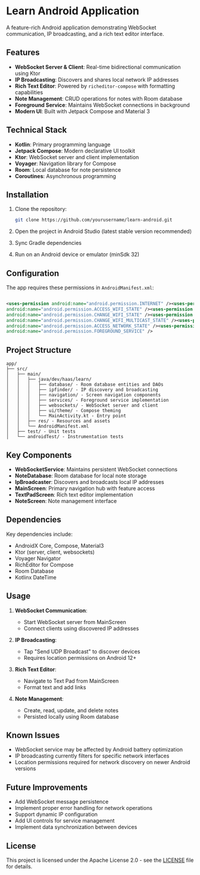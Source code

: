 # Learn Android Application

A feature-rich Android application demonstrating WebSocket communication, IP broadcasting, and a
rich text editor interface.

## Features

- **WebSocket Server & Client**: Real-time bidirectional communication using Ktor
- **IP Broadcasting**: Discovers and shares local network IP addresses
- **Rich Text Editor**: Powered by `richeditor-compose` with formatting capabilities
- **Note Management**: CRUD operations for notes with Room database
- **Foreground Service**: Maintains WebSocket connections in background
- **Modern UI**: Built with Jetpack Compose and Material 3

## Technical Stack

- **Kotlin**: Primary programming language
- **Jetpack Compose**: Modern declarative UI toolkit
- **Ktor**: WebSocket server and client implementation
- **Voyager**: Navigation library for Compose
- **Room**: Local database for note persistence
- **Coroutines**: Asynchronous programming

## Installation

1. Clone the repository:
   ```bash
   git clone https://github.com/yourusername/learn-android.git
   ```

2. Open the project in Android Studio (latest stable version recommended)

3. Sync Gradle dependencies

4. Run on an Android device or emulator (minSdk 32)

## Configuration

The app requires these permissions in `AndroidManifest.xml`:

```xml

<uses-permission android:name="android.permission.INTERNET" /><uses-permission
android:name="android.permission.ACCESS_WIFI_STATE" /><uses-permission
android:name="android.permission.CHANGE_WIFI_STATE" /><uses-permission
android:name="android.permission.CHANGE_WIFI_MULTICAST_STATE" /><uses-permission
android:name="android.permission.ACCESS_NETWORK_STATE" /><uses-permission
android:name="android.permission.FOREGROUND_SERVICE" />
```

## Project Structure

```
app/
├── src/
│   ├── main/
│   │   ├── java/dev/haas/learn/
│   │   │   ├── database/ - Room database entities and DAOs
│   │   │   ├── ipfinder/ - IP discovery and broadcasting
│   │   │   ├── navigation/ - Screen navigation components
│   │   │   ├── services/ - Foreground service implementation
│   │   │   ├── websockets/ - WebSocket server and client
│   │   │   ├── ui/theme/ - Compose theming
│   │   │   └── MainActivity.kt - Entry point
│   │   ├── res/ - Resources and assets
│   │   └── AndroidManifest.xml
│   ├── test/ - Unit tests
│   └── androidTest/ - Instrumentation tests
```

## Key Components

- **WebSocketService**: Maintains persistent WebSocket connections
- **NoteDatabase**: Room database for local note storage
- **IpBroadcaster**: Discovers and broadcasts local IP addresses
- **MainScreen**: Primary navigation hub with feature access
- **TextPadScreen**: Rich text editor implementation
- **NoteScreen**: Note management interface

## Dependencies

Key dependencies include:

- AndroidX Core, Compose, Material3
- Ktor (server, client, websockets)
- Voyager Navigator
- RichEditor for Compose
- Room Database
- Kotlinx DateTime

## Usage

1. **WebSocket Communication**:
    - Start WebSocket server from MainScreen
    - Connect clients using discovered IP addresses

2. **IP Broadcasting**:
    - Tap "Send UDP Broadcast" to discover devices
    - Requires location permissions on Android 12+

3. **Rich Text Editor**:
    - Navigate to Text Pad from MainScreen
    - Format text and add links

4. **Note Management**:
    - Create, read, update, and delete notes
    - Persisted locally using Room database

## Known Issues

- WebSocket service may be affected by Android battery optimization
- IP broadcasting currently filters for specific network interfaces
- Location permissions required for network discovery on newer Android versions

## Future Improvements

- Add WebSocket message persistence
- Implement proper error handling for network operations
- Support dynamic IP configuration
- Add UI controls for service management
- Implement data synchronization between devices

## License

This project is licensed under the Apache License 2.0 - see the [LICENSE](LICENSE) file for details.

```
